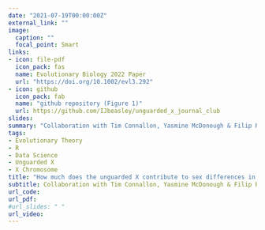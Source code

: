 ```yaml
---
date: "2021-07-19T00:00:00Z"
external_link: ""
image:
  caption: ""
  focal_point: Smart
links:
- icon: file-pdf
  icon_pack: fas
  name: Evolutionary Biology 2022 Paper 
  url: "https://doi.org/10.1002/evl3.292"
- icon: github
  icon_pack: fab
  name: "github repository (Figure 1)"
  url: https://github.com/IJbeasley/unguarded_x_journal_club
slides: 
summary: "Collaboration with Tim Connallon, Yasmine McDonough & Filip Ruzicka (August 2021 - February 2022)"
tags:
- Evolutionary Theory
- R
- Data Science
- Unguarded X 
- X Chromosome
title: "How much does the unguarded X contribute to sex differences in life span?"
subtitle: Collaboration with Tim Connallon, Yasmine McDonough & Filip Ruzicka
url_code: 
url_pdf: 
#url_slides: " "
url_video: 
---
```

